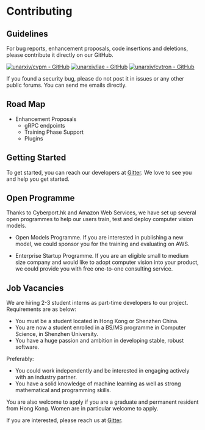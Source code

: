 # Contributing

## Guidelines

For bug reports, enhancement proposals, code insertions and deletions, please contribute it directly on our GitHub.

[![unarxiv/cvpm - GitHub](https://gh-card.dev/repos/unarxiv/cvpm.svg)](https://github.com/unarxiv/cvpm)
[![unarxiv/iae - GitHub](https://gh-card.dev/repos/unarxiv/iae.svg)](https://github.com/unarxiv/iae)
[![unarxiv/cvtron - GitHub](https://gh-card.dev/repos/unarxiv/cvtron.svg)](https://github.com/unarxiv/cvtron)

If you found a security bug, please do not post it in issues or any other public forums. You can send me emails directly.

## Road Map

- Enhancement Proposals
  - gRPC endpoints
  - Training Phase Support
  - Plugins

## Getting Started

To get started, you can reach our developers at [Gitter](https://gitter.im/Unarxiv/cvpm). We love to see you and help you get started.

## Open Programme

Thanks to Cyberport.hk and Amazon Web Services, we have set up several open programmes to help our users train, test and deploy computer vision models.

- Open Models Programme. If you are interested in publishing a new model, we could sponsor you for the training and evaluating on AWS.

- Enterprise Startup Programme. If you are an eligible small to medium size company and would like to adopt computer vision into your product, we could provide you with free one-to-one consulting service.

## Job Vacancies

We are hiring 2-3 student interns as part-time developers to our project. Requirements are as below:

- You must be a student located in Hong Kong or Shenzhen China.
- You are now a student enrolled in a BS/MS programme in Computer Science, in Shenzhen University.
- You have a huge passion and ambition in developing stable, robust software.

Preferably:

- You could work independently and be interested in engaging actively with an industry partner.
- You have a solid knowledge of machine learning as well as strong mathematical and programming skills.

You are also welcome to apply if you are a graduate and permanent resident from Hong Kong. Women are in particular welcome to apply.

If you are interested, please reach us at [Gitter](https://gitter.im/Unarxiv/cvpm).
